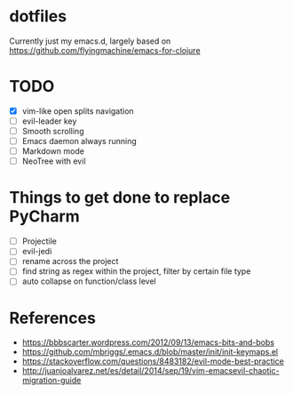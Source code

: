 # dotfiles
Currently just my emacs.d, largely based on https://github.com/flyingmachine/emacs-for-clojure

# TODO
- [x] vim-like open splits navigation
- [ ] evil-leader key
- [ ] Smooth scrolling
- [ ] Emacs daemon always running
- [ ] Markdown mode
- [ ] NeoTree with evil

# Things to get done to replace PyCharm
- [ ] Projectile
- [ ] evil-jedi
- [ ] rename across the project
- [ ] find string as regex within the project, filter by certain file type
- [ ] auto collapse on function/class level

# References
- https://bbbscarter.wordpress.com/2012/09/13/emacs-bits-and-bobs
- https://github.com/mbriggs/.emacs.d/blob/master/init/init-keymaps.el
- https://stackoverflow.com/questions/8483182/evil-mode-best-practice
- http://juanjoalvarez.net/es/detail/2014/sep/19/vim-emacsevil-chaotic-migration-guide
